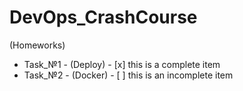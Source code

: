 # DevOps_CrashCourse
(Homeworks)

* Task_№1 - (Deploy) - [x] this is a complete item
* Task_№2 - (Docker) - [ ] this is an incomplete item
